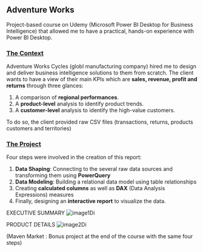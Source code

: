 ## Adventure Works

Project-based course on Udemy (Microsoft Power BI Desktop for Business Intelligence) that allowed me to have a practical, hands-on experience with Power BI Desktop. 
### <ins>The Context</ins>

Adventure Works Cycles (globl manufacturing company) hired me to design and deliver business intelligence solutions to them from scratch. The client wants to have a view of
their main KPIs which are **sales, revenue, profit and returns** through three glances: 
1. A comparison of **regional performances**.
2. A **product-level** analysis to identify product trends.
3. A **customer-level** analysis to identify the high-value customers.

To do so, the client provided raw CSV files (transactions, returns, products customers and territories)

### <ins>The Project</ins>
Four steps were involved in the creation of this report: 
1. **Data Shaping**: Connecting to the several raw data sources and transforming them using **PowerQuery**
2. **Data Modeling**: Building a relational data model using table relationships
3. Creating **calculated columns** as well as **DAX** (Data Analysis Expressions) measures
4. Finally, designing an **interactive report** to visualize the data.

EXECUTIVE SUMMARY
![image1Di](https://user-images.githubusercontent.com/128378578/229768387-2ae29cb9-d09d-4540-90b3-bc0058b0a575.png)

PRODUCT DETAILS
![image2Di](https://user-images.githubusercontent.com/128378578/229768697-01d792a6-b1e8-418d-8cc5-d86f9ee7765f.png)

(Maven Market : Bonus project at the end of the course with the same four steps)


